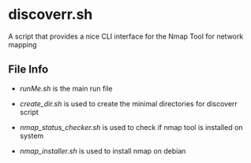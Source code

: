 # discoverr.sh
A script that provides a nice CLI interface for the Nmap Tool for network mapping


## File Info
 - *runMe.sh* is the main run file

 - *create_dir.sh* is used to create the minimal directories for discoverr script

 - *nmap_status_checker.sh* is used to check if nmap tool is installed on system
 
 - *nmap_installer.sh* is used to install nmap on debian 
 
